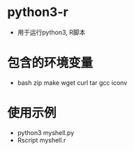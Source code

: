 # python3-r
* 用于运行python3, R脚本

# 包含的环境变量
* bash zip make wget curl tar gcc iconv

# 使用示例
* python3 myshell.py
* Rscript myshell.r
